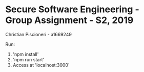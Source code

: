# Secure Software Engineering - Group Assignment - S2, 2019
Christian Piscioneri - a1669249


Run:
1. 'npm install'
2. 'npm run start'
3. Access at 'localhost:3000'